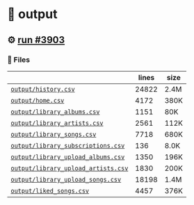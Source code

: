 # 📝  output 

## ⚙️ [run #3903](https://github.com/jwenerd/ytm-dl/actions/runs/14300351153)

### 📁 Files

|                                                                         |lines|size|
|-------------------------------------------------------------------------|-----|----|
|[`output/history.csv` ](output/history.csv)                              |24822|2.4M|
|[`output/home.csv` ](output/home.csv)                                    |4172 |380K|
|[`output/library_albums.csv` ](output/library_albums.csv)                |1151 |80K |
|[`output/library_artists.csv` ](output/library_artists.csv)              |2561 |112K|
|[`output/library_songs.csv` ](output/library_songs.csv)                  |7718 |680K|
|[`output/library_subscriptions.csv` ](output/library_subscriptions.csv)  |136  |8.0K|
|[`output/library_upload_albums.csv` ](output/library_upload_albums.csv)  |1350 |196K|
|[`output/library_upload_artists.csv` ](output/library_upload_artists.csv)|1830 |200K|
|[`output/library_upload_songs.csv` ](output/library_upload_songs.csv)    |18198|1.4M|
|[`output/liked_songs.csv` ](output/liked_songs.csv)                      |4457 |376K|